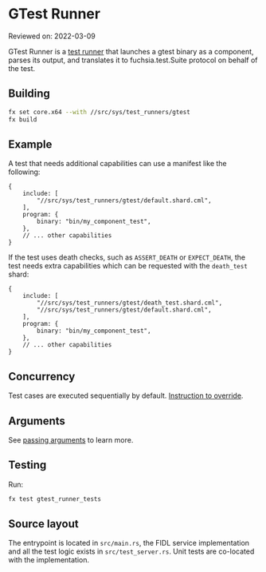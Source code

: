 # GTest Runner

Reviewed on: 2022-03-09

GTest Runner is a [test runner][test-runner] that launches a gtest binary as a
component, parses its output, and translates it to fuchsia.test.Suite protocol
on behalf of the test.

## Building

```bash
fx set core.x64 --with //src/sys/test_runners/gtest
fx build
```

## Example

A test that needs additional capabilities can use a manifest like the following:

```
{
    include: [
        "//src/sys/test_runners/gtest/default.shard.cml",
    ],
    program: {
        binary: "bin/my_component_test",
    },
    // ... other capabilities
}
```

If the test uses death checks, such as `ASSERT_DEATH` or `EXPECT_DEATH`, the
test needs extra capabilities which can be requested with the `death_test`
shard:

```
{
    include: [
        "//src/sys/test_runners/gtest/death_test.shard.cml",
        "//src/sys/test_runners/gtest/default.shard.cml",
    ],
    program: {
        binary: "bin/my_component_test",
    },
    // ... other capabilities
}
```

## Concurrency

Test cases are executed sequentially by default.
[Instruction to override][override-parallel].

## Arguments

See [passing arguments][passing-arguments] to learn more.

## Testing

Run:

```bash
fx test gtest_runner_tests
```

## Source layout

The entrypoint is located in `src/main.rs`, the FIDL service implementation and
all the test logic exists in `src/test_server.rs`. Unit tests are co-located
with the implementation.

[test-runner]: ../README.md
[override-parallel]: https://fuchsia.dev/fuchsia-src/development/testing/components/test_runner_framework#controlling_parallel_execution_of_test_cases
[passing-arguments]: https://fuchsia.dev/fuchsia-src/development/testing/components/test_runner_framework#passing_arguments

